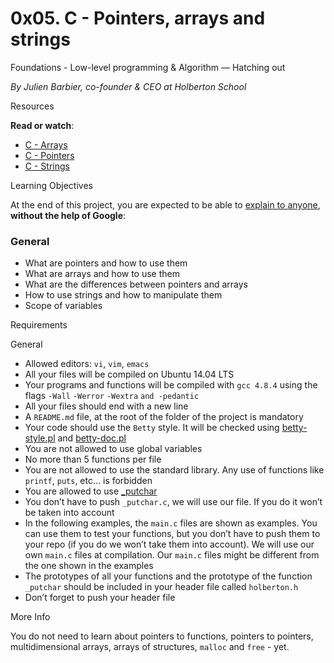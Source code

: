 # 0x05. C - Pointers, arrays and strings

Foundations - Low-level programming & Algorithm ― Hatching out

_By Julien Barbier, co-founder & CEO at Holberton School_

Resources

**Read or watch**:

-   [C - Arrays](https://intranet.hbtn.io/rltoken/JDzn5TfvFN41WKKvjOfvTg "C - Arrays")
-   [C - Pointers](https://intranet.hbtn.io/rltoken/9CA1cUi3AxHOszdncsKC7g "C - Pointers")
-   [C - Strings](https://intranet.hbtn.io/rltoken/VBdJIrssmpg5YLOfoGTVnA "C - Strings")

Learning Objectives

At the end of this project, you are expected to be able to  [explain to anyone](https://intranet.hbtn.io/rltoken/Nz4LfysAHkKhhoh7emzqrg "explain to anyone"),  **without the help of Google**:

### [](https://github.com/Andrecast/holbertonschool-low_level_programming/blob/master/0x05-pointers_arrays_strings/README.md#general)General

-   What are pointers and how to use them
-   What are arrays and how to use them
-   What are the differences between pointers and arrays
-   How to use strings and how to manipulate them
-   Scope of variables

Requirements

General

-   Allowed editors:  `vi`,  `vim`,  `emacs`
-   All your files will be compiled on Ubuntu 14.04 LTS
-   Your programs and functions will be compiled with  `gcc 4.8.4`  using the flags  `-Wall`  `-Werror`  `-Wextra`  `and -pedantic`
-   All your files should end with a new line
-   A  `README.md`  file, at the root of the folder of the project is mandatory
-   Your code should use the  `Betty`  style. It will be checked using  [betty-style.pl](https://github.com/holbertonschool/Betty/blob/master/betty-style.pl "betty-style.pl")  and  [betty-doc.pl](https://github.com/holbertonschool/Betty/blob/master/betty-doc.pl "betty-doc.pl")
-   You are not allowed to use global variables
-   No more than 5 functions per file
-   You are not allowed to use the standard library. Any use of functions like  `printf`,  `puts`, etc… is forbidden
-   You are allowed to use  [_putchar](https://github.com/holbertonschool/_putchar.c/blob/master/_putchar.c "_putchar")
-   You don’t have to push  `_putchar.c`, we will use our file. If you do it won’t be taken into account
-   In the following examples, the  `main.c`  files are shown as examples. You can use them to test your functions, but you don’t have to push them to your repo (if you do we won’t take them into account). We will use our own  `main.c`  files at compilation. Our  `main.c`  files might be different from the one shown in the examples
-   The prototypes of all your functions and the prototype of the function  `_putchar`  should be included in your header file called  `holberton.h`
-   Don’t forget to push your header file

More Info

You do not need to learn about pointers to functions, pointers to pointers, multidimensional arrays, arrays of structures,  `malloc`  and  `free`  - yet.